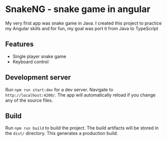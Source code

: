 # SnakeNG - snake game in angular
My very first app was snake game in Java. I created this project to practice my Angular skills and for fun, my goal was port it from Java to TypeScript

## Features

- Single player snake game
- Keyboard control 

## Development server

Run `npm run start:dev` for a dev server. Navigate to `http://localhost:4200/`. The app will automatically reload if you change any of the source files.

## Build

Run `npm run build` to build the project. The build artifacts will be stored in the `dist/` directory. This generates a production build.

